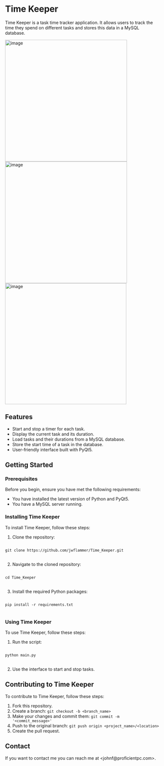 <h1>Time Keeper</h1>

<p>Time Keeper is a task time tracker application. It allows users to track the time they spend on different tasks and stores this data in a MySQL database.</p>

<img width="398" alt="image" src="https://github.com/jwflammer/Time_Keeper/assets/23066085/def4d6a1-2886-4b1d-89fc-e4de1dcbb0b5">

<img width="398" alt="image" src="https://github.com/jwflammer/Time_Keeper/assets/23066085/ce878513-dade-4c97-aae4-d53ee06c45a4">

<img width="396" alt="image" src="https://github.com/jwflammer/Time_Keeper/assets/23066085/bba2285f-cacc-4362-a2e6-117eda7772f7">

<h2>Features</h2>

<ul>
  <li>Start and stop a timer for each task.</li>
  <li>Display the current task and its duration.</li>
  <li>Load tasks and their durations from a MySQL database.</li>
  <li>Store the start time of a task in the database.</li>
  <li>User-friendly interface built with PyQt5.</li>
</ul>

<h2>Getting Started</h2>

<h3>Prerequisites</h3>

<p>Before you begin, ensure you have met the following requirements:</p>

<ul>
  <li>You have installed the latest version of Python and PyQt5.</li>
  <li>You have a MySQL server running.</li>
</ul>

<h3>Installing Time Keeper</h3>

<p>To install Time Keeper, follow these steps:</p>

<ol>
  <li>Clone the repository:</li>
</ol>

<pre>
<code>
git clone https://github.com/jwflammer/Time_Keeper.git
</code>
</pre>

<ol start="2">
  <li>Navigate to the cloned repository:</li>
</ol>

<pre>
<code>
cd Time_Keeper
</code>
</pre>

<ol start="3">
  <li>Install the required Python packages:</li>
</ol>

<pre>
<code>
pip install -r requirements.txt
</code>
</pre>

<h3>Using Time Keeper</h3>

<p>To use Time Keeper, follow these steps:</p>

<ol>
  <li>Run the script:</li>
</ol>

<pre>
<code>
python main.py
</code>
</pre>

<ol start="2">
  <li>Use the interface to start and stop tasks.</li>
</ol>

<h2>Contributing to Time Keeper</h2>

<p>To contribute to Time Keeper, follow these steps:</p>

<ol>
  <li>Fork this repository.</li>
  <li>Create a branch: <code>git checkout -b &lt;branch_name&gt;</code></li>
  <li>Make your changes and commit them: <code>git commit -m '&lt;commit_message&gt;'</code></li>
  <li>Push to the original branch: <code>git push origin &lt;project_name&gt;/&lt;location&gt;</code></li>
  <li>Create the pull request.</li>
</ol>

<h2>Contact</h2>

<p>If you want to contact me you can reach me at &lt;johnf@proficientpc.com&gt;.</p>
